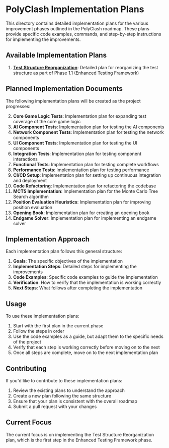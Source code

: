 # PolyClash Implementation Plans

This directory contains detailed implementation plans for the various improvement phases outlined in the PolyClash roadmap. These plans provide specific code examples, commands, and step-by-step instructions for implementing the improvements.

## Available Implementation Plans

1. [**Test Structure Reorganization**](test_structure_reorganization.md): Detailed plan for reorganizing the test structure as part of Phase 1.1 (Enhanced Testing Framework)

## Planned Implementation Documents

The following implementation plans will be created as the project progresses:

2. **Core Game Logic Tests**: Implementation plan for expanding test coverage of the core game logic
3. **AI Component Tests**: Implementation plan for testing the AI components
4. **Network Component Tests**: Implementation plan for testing the network components
5. **UI Component Tests**: Implementation plan for testing the UI components
6. **Integration Tests**: Implementation plan for testing component interactions
7. **Functional Tests**: Implementation plan for testing complete workflows
8. **Performance Tests**: Implementation plan for testing performance
9. **CI/CD Setup**: Implementation plan for setting up continuous integration and deployment
10. **Code Refactoring**: Implementation plan for refactoring the codebase
11. **MCTS Implementation**: Implementation plan for the Monte Carlo Tree Search algorithm
12. **Position Evaluation Heuristics**: Implementation plan for improving position evaluation
13. **Opening Book**: Implementation plan for creating an opening book
14. **Endgame Solver**: Implementation plan for implementing an endgame solver

## Implementation Approach

Each implementation plan follows this general structure:

1. **Goals**: The specific objectives of the implementation
2. **Implementation Steps**: Detailed steps for implementing the improvements
3. **Code Examples**: Specific code examples to guide the implementation
4. **Verification**: How to verify that the implementation is working correctly
5. **Next Steps**: What follows after completing the implementation

## Usage

To use these implementation plans:

1. Start with the first plan in the current phase
2. Follow the steps in order
3. Use the code examples as a guide, but adapt them to the specific needs of the project
4. Verify that each step is working correctly before moving on to the next
5. Once all steps are complete, move on to the next implementation plan

## Contributing

If you'd like to contribute to these implementation plans:

1. Review the existing plans to understand the approach
2. Create a new plan following the same structure
3. Ensure that your plan is consistent with the overall roadmap
4. Submit a pull request with your changes

## Current Focus

The current focus is on implementing the Test Structure Reorganization plan, which is the first step in the Enhanced Testing Framework phase.
